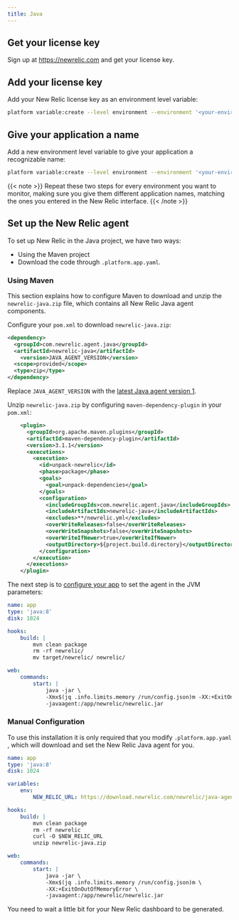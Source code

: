 ```yaml
---
title: Java
---
```


## Get your license key

Sign up at https://newrelic.com and get your license key.

## Add your license key

Add your New Relic license key as an environment level variable:

```bash
platform variable:create --level environment --environment '<your-environment>' --visible-build false --inheritable false env:NEW_RELIC_LICENSE_KEY --value '<your-new-relic-license-key>'
```

## Give your application a name

Add a new environment level variable to give your application a recognizable name:

```bash
platform variable:create --level environment --environment '<your-environment>' --visible-build false --inheritable false env:NEW_RELIC_APP_NAME --value '<your-application-name>'
```

{{< note >}}
Repeat these two steps for every environment you want to monitor, making sure you give them different application names, matching the ones you entered in the New Relic interface.
{{< /note >}}

## Set up the New Relic agent

To set up New Relic in the Java project, we have two ways:

- Using the Maven project
- Download the code through `.platform.app.yaml`.

### Using Maven

This section explains how to configure Maven to download and unzip the `newrelic-java.zip` file, which contains all New Relic Java agent components.

Configure your `pom.xml` to download `newrelic-java.zip`:

```xml
<dependency>
  <groupId>com.newrelic.agent.java</groupId>
  <artifactId>newrelic-java</artifactId>
    <version>JAVA_AGENT_VERSION</version>
  <scope>provided</scope>
  <type>zip</type>
</dependency>
```

Replace `JAVA_AGENT_VERSION` with the [latest Java agent version 1](https://docs.newrelic.com/docs/agents/java-agent/getting-started/java-release-notes).

Unzip `newrelic-java.zip` by configuring `maven-dependency-plugin` in your `pom.xml`:

```xml
    <plugin>
      <groupId>org.apache.maven.plugins</groupId>
      <artifactId>maven-dependency-plugin</artifactId>
      <version>3.1.1</version>
      <executions>
        <execution>
          <id>unpack-newrelic</id>
          <phase>package</phase>
          <goals>
            <goal>unpack-dependencies</goal>
          </goals>
          <configuration>
            <includeGroupIds>com.newrelic.agent.java</includeGroupIds>
            <includeArtifactIds>newrelic-java</includeArtifactIds>
            <excludes>**/newrelic.yml</excludes>
            <overWriteReleases>false</overWriteReleases>
            <overWriteSnapshots>false</overWriteSnapshots>
            <overWriteIfNewer>true</overWriteIfNewer>
            <outputDirectory>${project.build.directory}</outputDirectory>
          </configuration>
        </execution>
      </executions>
    </plugin>
```

The next step is to [configure your app](../../../configuration/app/_index.md) to set the agent in the JVM parameters:

```yaml
name: app
type: 'java:8'
disk: 1024

hooks:
    build: |
        mvn clean package
        rm -rf newrelic/
        mv target/newrelic/ newrelic/

web:
    commands:
        start: |
            java -jar \
            -Xmx$(jq .info.limits.memory /run/config.json)m -XX:+ExitOnOutOfMemoryError \
            -javaagent:/app/newrelic/newrelic.jar
```

### Manual Configuration

To use this installation it is only required that you modify `.platform.app.yaml` , which will download and set the New Relic Java agent for you.

```yaml
name: app
type: 'java:8'
disk: 1024

variables:
    env:
        NEW_RELIC_URL: https://download.newrelic.com/newrelic/java-agent/newrelic-agent/current/newrelic-java.zip

hooks:
    build: |
        mvn clean package
        rm -rf newrelic
        curl -O $NEW_RELIC_URL
        unzip newrelic-java.zip

web:
    commands:
        start: |
            java -jar \
            -Xmx$(jq .info.limits.memory /run/config.json)m \
            -XX:+ExitOnOutOfMemoryError \
            -javaagent:/app/newrelic/newrelic.jar
```

You need to wait a little bit for your New Relic dashboard to be generated.